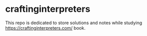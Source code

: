 # craftinginterpreters

This repo is dedicated to store solutions and notes
while studying https://craftinginterpreters.com/ book.
